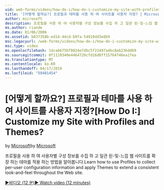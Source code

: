 ```yaml
---
uid: web-forms/videos/how-do-i/how-do-i-customize-my-site-with-profiles-and-themes
title: '[어떻게 할까요?] 프로필과 테마를 사용 하 여 사이트를 사용자 지정? | Microsoft 문서'
author: microsoft
description: 프로필을 사용 하 여 사용자별 구성 정보를 수집 하 고 일관 된-및-느낌 웹 사이트를 확장 하는 테마를 적용 하는 방법을 알아봅니다.
ms.author: riande
ms.date: 01/06/2006
ms.assetid: b837358b-ed14-44cd-b9fa-54910dd3e8b9
msc.legacyurl: /web-forms/videos/how-do-i/how-do-i-customize-my-site-with-profiles-and-themes
msc.type: video
ms.openlocfilehash: 14ca6675bf8024e7dbc5f22497a4bc8ab236dd69
ms.sourcegitcommit: 0f1119340e4464720cfd16d0ff15764746ea1fea
ms.translationtype: MT
ms.contentlocale: ko-KR
ms.lasthandoff: 04/17/2019
ms.locfileid: "59401454"
---
```

# <a name="how-do-i-customize-my-site-with-profiles-and-themes"></a><span data-ttu-id="076cb-104">[어떻게 할까요?] 프로필과 테마를 사용 하 여 사이트를 사용자 지정?</span><span class="sxs-lookup"><span data-stu-id="076cb-104">[How Do I:] Customize my Site with Profiles and Themes?</span></span>

<span data-ttu-id="076cb-105">by [Microsoft](https://github.com/microsoft)</span><span class="sxs-lookup"><span data-stu-id="076cb-105">by [Microsoft](https://github.com/microsoft)</span></span>

<span data-ttu-id="076cb-106">프로필을 사용 하 여 사용자별 구성 정보를 수집 하 고 일관 된-및-느낌 웹 사이트를 확장 하는 테마를 적용 하는 방법을 알아봅니다.</span><span class="sxs-lookup"><span data-stu-id="076cb-106">Learn how to use Profiles to collect per-user configuration information and apply Themes to extend a consistent look-and-feel throughout the Web site.</span></span>

[<span data-ttu-id="076cb-107">&#9654;비디오 (12 분)</span><span class="sxs-lookup"><span data-stu-id="076cb-107">&#9654; Watch video (12 minutes)</span></span>](https://channel9.msdn.com/Blogs/ASP-NET-Site-Videos/how-do-i-customize-my-site-with-profiles-and-themes)
